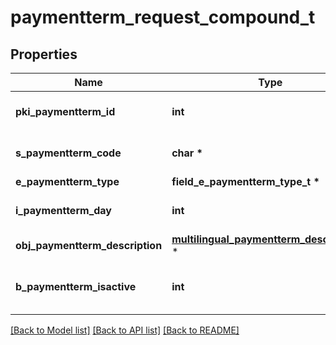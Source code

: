 # paymentterm_request_compound_t

## Properties
Name | Type | Description | Notes
------------ | ------------- | ------------- | -------------
**pki_paymentterm_id** | **int** | The unique ID of the Paymentterm | [optional] 
**s_paymentterm_code** | **char \*** | The code of the Paymentterm | 
**e_paymentterm_type** | **field_e_paymentterm_type_t \*** |  | 
**i_paymentterm_day** | **int** | The day of the Paymentterm | 
**obj_paymentterm_description** | [**multilingual_paymentterm_description_t**](multilingual_paymentterm_description.md) \* |  | 
**b_paymentterm_isactive** | **int** | Whether the Paymentterm is active or not | 

[[Back to Model list]](../README.md#documentation-for-models) [[Back to API list]](../README.md#documentation-for-api-endpoints) [[Back to README]](../README.md)


